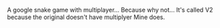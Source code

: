 A google snake game with multiplayer...
Because why not...
It's called V2 because the original doesn't have multiplyer
Mine does.